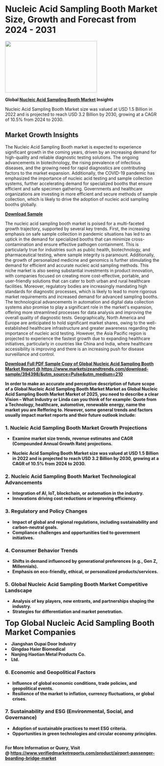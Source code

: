 <H1>Nucleic Acid Sampling Booth Market Size, Growth and Forecast from 2024 - 2031</H1><img class="aligncenter size-medium wp-image-584254" src="https://thirdeyenews.in/wp-content/uploads/2024/09/Global-Market-Research-300x168.jpeg" alt="" width="300" height="168" /><p><strong>Global&nbsp;<a href="https://www.marketsizeandtrends.com/download-sample/394398/&amp;utm_source=Pulse&amp;utm_medium=210">Nucleic Acid Sampling Booth Market</a> Insights</strong></p><p>Nucleic Acid Sampling Booth Market size was valued at USD 1.5 Billion in 2022 and is projected to reach USD 3.2 Billion by 2030, growing at a CAGR of 10.5% from 2024 to 2030.</p><p><h2>Market Growth Insights</h2> <p>The Nucleic Acid Sampling Booth market is expected to experience significant growth in the coming years, driven by an increasing demand for high-quality and reliable diagnostic testing solutions. The ongoing advancements in biotechnology, the rising prevalence of infectious diseases, and the growing need for rapid diagnostics are contributing factors to the market expansion. Additionally, the COVID-19 pandemic has emphasized the importance of nucleic acid testing and sample collection systems, further accelerating demand for specialized booths that ensure efficient and safe specimen gathering. Governments and healthcare organizations are investing in more efficient and secure methods of sample collection, which is likely to drive the adoption of nucleic acid sampling booths globally.</p> <p><strong><a href="#">Download Sample</a></strong></p> <p>The nucleic acid sampling booth market is poised for a multi-faceted growth trajectory, supported by several key trends. First, the increasing emphasis on safe sample collection in pandemic situations has led to an uptick in the demand for specialized booths that can minimize cross-contamination and ensure effective pathogen containment. This is particularly true for industries such as public health, biotechnology, and pharmaceutical testing, where sample integrity is paramount. Additionally, the growth of personalized medicine and genomics is further stimulating the demand for efficient and accurate nucleic acid sampling methods. This niche market is also seeing substantial investments in product innovation, with companies focused on creating more cost-effective, portable, and user-friendly solutions that can cater to both urban and rural healthcare facilities. Moreover, regulatory bodies are increasingly mandating high standards for diagnostic processes, which is likely to lead to more rigorous market requirements and increased demand for advanced sampling booths. The technological advancements in automation and digital data collection systems also promise to play a significant role in the market's expansion, offering more streamlined processes for data analysis and improving the overall quality of diagnostic tests. Geographically, North America and Europe are anticipated to hold significant market shares, owing to the well-established healthcare infrastructure and greater awareness regarding the importance of nucleic acid testing. However, the Asia Pacific region is projected to experience the fastest growth due to expanding healthcare initiatives, particularly in countries like China and India, where healthcare accessibility is improving and there is an increasing push for disease surveillance and control. <p><strong><a href="#"></p><p><span class=""><strong>Download Full PDF Sample Copy of Global Nucleic Acid Sampling Booth Market Report</strong> @ <a href="https://www.marketsizeandtrends.com/download-sample/394398/&amp;utm_source=Pulse&amp;utm_medium=210" target="_blank">https://www.marketsizeandtrends.com/download-sample/394398/&amp;utm_source=Pulse&amp;utm_medium=210</a></span></p><p>In order to make an accurate and perceptive description of future scope of a Global&nbsp;Nucleic Acid Sampling Booth Market Market as Global&nbsp;Nucleic Acid Sampling Booth Market Market of 2025, you need to describe a clear Vision &ndash; What Industry or Linda can you think of for example: Quote from a Technology, healthcare, automotive, renewable energy, name the market you are Reffering to. However, some general trends and factors usually impact market reports and their future outlook include:</p><h3>1.&nbsp;<strong>Nucleic Acid Sampling Booth Market Growth Projections</strong></h3><ul><li>Examine market size trends, revenue estimates and CAGR (Compounded Annual Growth Rate) projections.</li><li><p>Nucleic Acid Sampling Booth Market size was valued at USD 1.5 Billion in 2022 and is projected to reach USD 3.2 Billion by 2030, growing at a CAGR of 10.5% from 2024 to 2030.</p></li></ul><h3>2.&nbsp;<strong>Nucleic Acid Sampling Booth Market Technological Advancements</strong></h3><ul><li>Integration of AI, IoT, blockchain, or automation in the industry.</li><li>Innovations driving cost reductions or improving efficiency.</li></ul><h3>3.&nbsp;<strong>Regulatory and Policy Changes</strong></h3><ul><li>Impact of global and regional regulations, including sustainability and carbon-neutral goals.</li><li>Compliance challenges and opportunities tied to government initiatives.</li></ul><h3>4.&nbsp;<strong>Consumer Behavior Trends</strong></h3><ul><li>Shifts in demand influenced by generational preferences (e.g., Gen Z, Millennials).</li><li>Emphasis on eco-friendly, ethical, or personalized products/services.</li></ul><h3>5.&nbsp;<strong>Global Nucleic Acid Sampling Booth Market Competitive Landscape</strong></h3><ul><li>Analysis of key players, new entrants, and partnerships shaping the industry.</li><li>Strategies for differentiation and market penetration.</li></ul><p data-pm-slice="1 1 []"><span style="color: inherit; font-family: inherit; font-size: 25px;">Top Global Nucleic Acid Sampling Booth Market Companies</span></p><div class="" data-test-id=""><p><li>Jiangshan Oupai Door Industry</li><li> Qingdao Haier Biomedical</li><li> Nanjing Haotian Metal Products Co.</li><li> Ltd.</li></p></div><h3>6.&nbsp;<strong>Economic and Geopolitical Factors</strong></h3><ul><li>Influence of global economic conditions, trade policies, and geopolitical events.</li><li>Resilience of the market to inflation, currency fluctuations, or global crises.</li></ul><h3>7.&nbsp;<strong>Sustainability and ESG (Environmental, Social, and Governance)</strong></h3><ul><li>Adoption of sustainable practices to meet ESG criteria.</li><li>Opportunities in green technologies and circular economy principles.</li></ul><h2><strong style="font-size: 14px;">For More Information or Query, Visit @&nbsp;</strong><a style="background-color: #ffffff; font-size: 14px;" href="https://www.marketsizeandtrends.com/report/nucleic-acid-sampling-booth-market/" target="_blank">https://www.verifiedmarketreports.com/product/airport-passenger-boarding-bridge-market</a></h2>
